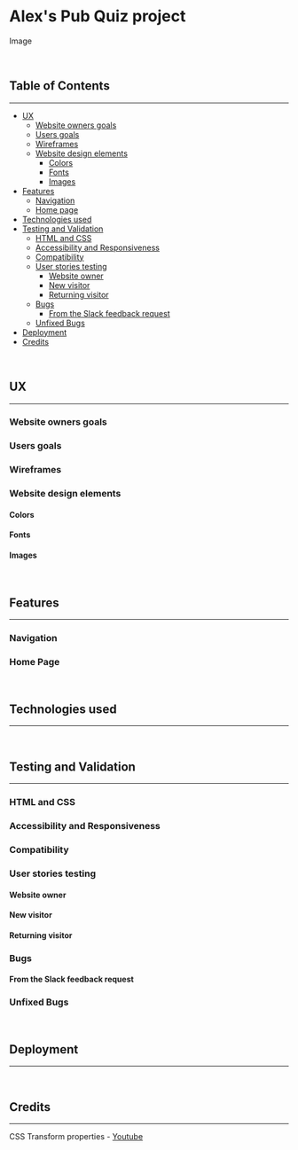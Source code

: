 # Alex's Pub Quiz project

Image

&nbsp;  

## Table of Contents
---

- [UX](#ux)
    - [Website owners goals](#website-owners-goals)
    - [Users goals](#users-goals)
    - [Wireframes](#wireframes)
    - [Website design elements](#website-design-elements)
        - [Colors](#colors)
        - [Fonts](#fonts)
        - [Images](#images)
- [Features](#features)
    - [Navigation](#navigation)
    - [Home page](#home-page)
- [Technologies used](#tecnologies-used)
- [Testing and Validation](#testing-and-validation)
    - [HTML and CSS](#html-and-css)
    - [Accessibility and Responsiveness](#accessibility-and-responsiveness)
    - [Compatibility](#compatibility)
    - [User stories testing](#user-stories-testing)
        - [Website owner](#website-owner)
        - [New visitor](#new-visitor)
        - [Returning visitor](#returning-visitor)
    - [Bugs](#bugs)
        - [From the Slack feedback request](#from-the-slack-feedback-request)
    - [Unfixed Bugs](#unfixed-bugs)
- [Deployment](#deployment)
- [Credits](#credits)


&nbsp;

## UX
---
### Website owners goals
### Users goals
### Wireframes
### Website design elements
#### Colors
#### Fonts
#### Images
&nbsp;  

## Features
---
### Navigation
### Home Page
&nbsp; 

## Technologies used
---
&nbsp;  

## Testing and Validation
---
### HTML and CSS
### Accessibility and Responsiveness
### Compatibility
### User stories testing
#### Website owner
#### New visitor
#### Returning visitor
### Bugs
#### From the Slack feedback request
### Unfixed Bugs
&nbsp;

## Deployment
---
&nbsp;  

## Credits
---

CSS Transform properties - [Youtube](https://www.youtube.com/watch?v=rzD-cPhq02E)


&nbsp;  




